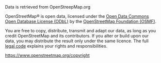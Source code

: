 Data is retrieved from OpenStreepMap.org 

OpenStreetMap® is open data, licensed under the [Open Data Commons Open Database License (ODbL)](https://opendatacommons.org/licenses/odbl/) by the [OpenStreetMap Foundation (OSMF)](https://osmfoundation.org/).

You are free to copy, distribute, transmit and adapt our data, as long as you credit OpenStreetMap and its contributors. If you alter or build upon our data, you may distribute the result only under the same licence. The full [legal code](https://opendatacommons.org/licenses/odbl/1.0/) explains your rights and responsibilities. 

https://www.openstreetmap.org/copyright
